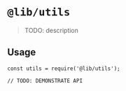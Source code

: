 # `@lib/utils`

> TODO: description

## Usage

```
const utils = require('@lib/utils');

// TODO: DEMONSTRATE API
```
